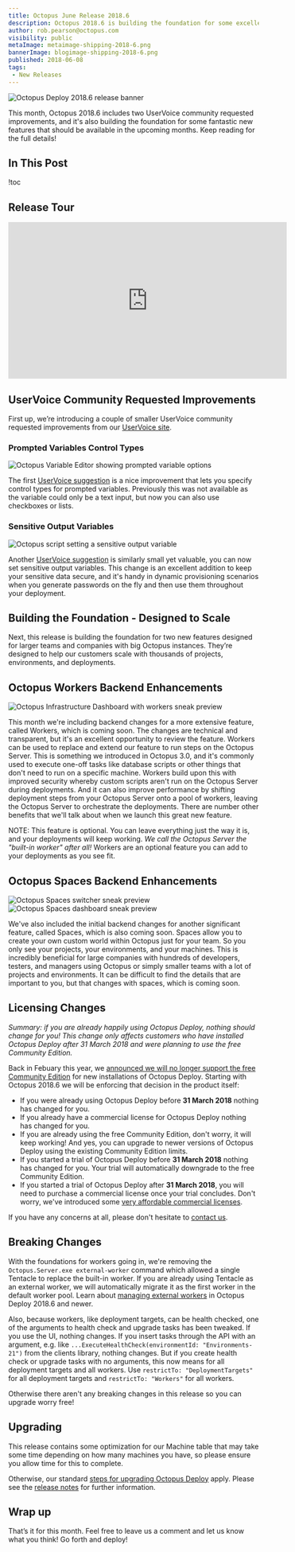 ```yaml
---
title: Octopus June Release 2018.6
description: Octopus 2018.6 is building the foundation for some excellent new features coming soon!
author: rob.pearson@octopus.com
visibility: public
metaImage: metaimage-shipping-2018-6.png
bannerImage: blogimage-shipping-2018-6.png
published: 2018-06-08
tags:
 - New Releases
---
```


![Octopus Deploy 2018.6 release banner](blogimage-shipping-2018-6.png)

This month, Octopus 2018.6 includes two UserVoice community requested improvements, and it's also building the foundation for some fantastic new features that should be available in the upcoming months.  Keep reading for the full details!

## In This Post

!toc

## Release Tour

<iframe width="560" height="315" src="https://www.youtube.com/embed/tNuYRs_J8cY" frameborder="0" allowfullscreen></iframe>

## UserVoice Community Requested Improvements

First up, we’re introducing a couple of smaller UserVoice community requested improvements from our [UserVoice site](https://octopusdeploy.uservoice.com).

### Prompted Variables Control Types

![Octopus Variable Editor showing prompted variable options](prompted-var-control-types.png "width=500")

The first [UserVoice suggestion](https://octopusdeploy.uservoice.com/forums/170787-general/suggestions/6016396-variable-prompt-templates) is a nice improvement that lets you specify control types for prompted variables. Previously this was not available as the variable could only be a text input, but now you can also use checkboxes or lists.

### Sensitive Output Variables

![Octopus script setting a sensitive output variable](sensitive-output-var.png "width=500")

Another [UserVoice suggestion](https://octopusdeploy.uservoice.com/forums/170787-general/suggestions/30965434-set-octopusvariable-to-support-issensitive-flag) is similarly small yet valuable, you can now set sensitive output variables. This change is an excellent addition to keep your sensitive data secure, and it's handy in dynamic provisioning scenarios when you generate passwords on the fly and then use them throughout your deployment.

## Building the Foundation - Designed to Scale

Next, this release is building the foundation for two new features designed for larger teams and companies with big Octopus instances. They’re designed to help our customers scale with thousands of projects, environments, and deployments.

## Octopus Workers Backend Enhancements

![Octopus Infrastructure Dashboard with workers sneak preview](octopus-workers-preview1.png "width=500")

This month we're including backend changes for a more extensive feature, called Workers, which is coming soon. The changes are technical and transparent, but it's an excellent opportunity to review the feature. Workers can be used to replace and extend our feature to run steps on the Octopus Server. This is something we introduced in Octopus 3.0, and it's commonly used to execute one-off tasks like database scripts or other things that don't need to run on a specific machine. Workers build upon this with improved security whereby custom scripts aren't run on the Octopus Server during deployments. And it can also improve performance by shifting deployment steps from your Octopus Server onto a pool of workers, leaving the Octopus Server to orchestrate the deployments. There are number other benefits that we'll talk about when we launch this great new feature.

NOTE: This feature is optional. You can leave everything just the way it is, and your deployments will keep working. _We call the Octopus Server the "built-in worker" after all!_ Workers are an optional feature you can add to your deployments as you see fit.

## Octopus Spaces Backend Enhancements

![Octopus Spaces switcher sneak preview](octopus-spaces-preview1.png "width=500")
![Octopus Spaces dashboard sneak preview](octopus-spaces-preview2.png "width=500")

We've also included the initial backend changes for another significant feature, called Spaces, which is also coming soon. Spaces allow you to create your own custom world within Octopus just for your team. So you only see your projects, your environments, and your machines. This is incredibly beneficial for large companies with hundreds of developers, testers, and managers using Octopus or simply smaller teams with a lot of projects and environments. It can be difficult to find the details that are important to you, but that changes with spaces, which is coming soon.

## Licensing Changes

_Summary: if you are already happily using Octopus Deploy, nothing should change for you! This change only affects customers who have installed Octopus Deploy after 31 March 2018 and were planning to use the free Community Edition._

Back in Febuary this year, we [announced we will no longer support the free Community Edition](https://octopus.com/blog/removing-free-tier) for new installations of Octopus Deploy. Starting with Octopus 2018.6 we will be enforcing that decision in the product itself:
- If you were already using Octopus Deploy before **31 March 2018** nothing has changed for you.
- If you already have a commercial license for Octopus Deploy nothing has changed for you.
- If you are already using the free Community Edition, don't worry, it will keep working! And yes, you can upgrade to newer versions of Octopus Deploy using the existing Community Edition limits.
- If you started a trial of Octopus Deploy before **31 March 2018** nothing has changed for you. Your trial will automatically downgrade to the free Community Edition.
- If you started a trial of Octopus Deploy after **31 March 2018**, you will need to purchase a commercial license once your trial concludes. Don't worry, we've introduced some [very affordable commercial licenses](https://octopus.com/pricing).

If you have any concerns at all, please don't hesitate to [contact us](https://octopus.com/support).

## Breaking Changes

With the foundations for workers going in, we're removing the `Octopus.Server.exe external-worker` command which allowed a single Tentacle to replace the built-in worker. If you are already using Tentacle as an external worker, we will automatically migrate it as the first worker in the default worker pool. Learn about [managing external workers](https://octopus.com/docs/administration/workers/external-workers) in Octopus Deploy 2018.6 and newer.

Also, because workers, like deployment targets, can be health checked, one of the arguments to health check and upgrade tasks has been tweaked.  If you use the UI, nothing changes.  If you insert tasks through the API with an argument, e.g. like `...ExecuteHealthCheck(environmentId: "Environments-21")` from the clients library, nothing changes. But if you create health check or upgrade tasks with no arguments, this now means for all deployment targets and all workers.  Use `restrictTo: "DeploymentTargets"` for all deployment targets and `restrictTo: "Workers"` for all workers.

Otherwise there aren't any breaking changes in this release so you can upgrade worry free!

## Upgrading

This release contains some optimization for our Machine table that may take some time depending on how many machines you have, so please ensure you allow time for this to complete.

Otherwise, our standard [steps for upgrading Octopus Deploy](https://octopus.com/docs/administration/upgrading) apply. Please see the [release notes](https://octopus.com/downloads/compare?to=2018.6.0) for further information.

## Wrap up

That’s it for this month. Feel free to leave us a comment and let us know what you think! Go forth and deploy!
